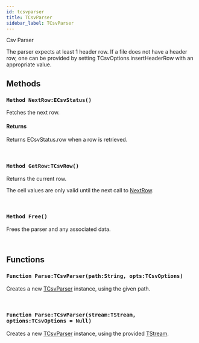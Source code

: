 ```yaml
---
id: tcsvparser
title: TCsvParser
sidebar_label: TCsvParser
---
```


Csv Parser


The parser expects at least 1 header row. If a file does not have a header row, one can be
provided by setting TCsvOptions.insertHeaderRow with an appropriate value.


## Methods

### `Method NextRow:ECsvStatus()`

Fetches the next row.

#### Returns
Returns ECsvStatus.row when a row is retrieved.


<br/>

### `Method GetRow:TCsvRow()`

Returns the current row.

The cell values are only valid until the next call to [NextRow](../../../text/text.csv/tcsvparser/#method-nextrowecsvstatus).


<br/>

### `Method Free()`

Frees the parser and any associated data.

<br/>

## Functions

### `Function Parse:TCsvParser(path:String, opts:TCsvOptions)`

Creates a new [TCsvParser](../../../text/text.csv/tcsvparser) instance, using the given path.

<br/>

### `Function Parse:TCsvParser(stream:TStream, options:TCsvOptions = Null)`

Creates a new [TCsvParser](../../../text/text.csv/tcsvparser) instance, using the provided [TStream](../../../brl/brl.stream/tstream).

<br/>

